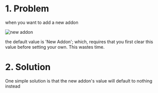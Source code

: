 # 1. Problem
when you want to add a new addon

![new addon](https://i.imgur.com/EFoEKzd.png)

the default value is 'New Addon'; which, requires that you first clear this value before setting your own. This wastes time.

# 2. Solution

One simple solution is that the new addon's value will default to nothing instead

